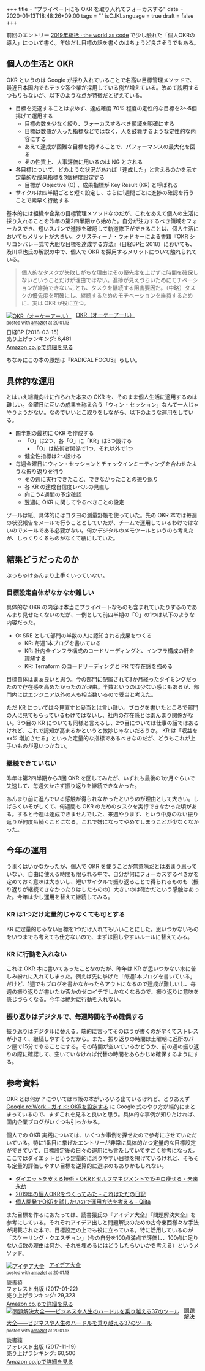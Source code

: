 +++
title = "プライベートにも OKR を取り入れてフォーカスする"
date = 2020-01-13T18:48:26+09:00
tags = ""
isCJKLanguage = true
draft = false
+++

前回のエントリー [2019年総括 · the world as code](https://chroju.github.io/blog/2019/12/30/looking_back_2019/) で少し触れた「個人OKRの導入」について書く。年始だし目標の話を書くのはちょうど良さそうでもある。

## 個人の生活と OKR

OKR というのは Google が採り入れていることで名高い目標管理メソッドで、最近日本国内でもテック系企業が採用している例が増えている。改めて説明するつもりもないが、以下のような点が特徴だと捉えている。

* 目標を完遂することは求めず、達成確度 70% 程度の定性的な目標を3〜5個掲げて運用する
  * 目標の数を少なく絞り、フォーカスするべき領域を明確にする
  * 目標は数値が入った指標などではなく、人を鼓舞するような定性的な内容にする
  * あえて達成が困難な目標を掲げることで、パフォーマンスの最大化を図る
  * その性質上、人事評価に用いるのは NG とされる
* 各目標について、どのような状況があれば「達成した」と言えるのかを示す定量的な成果指標を3個程度設定する
  * 目標が Objective (O) 、成果指標が Key Result (KR) と呼ばれる
* サイクルは四半期ごとと短く設定し、さらに1週間ごとに進捗の確認を行うことで素早く行動する

基本的には組織や企業の目標管理メソッドなのだが、これをあえて個人の生活に採り入れることを昨年の第2四半期から始めた。自分が注力するべき領域をフォーカスでき、短いスパンで進捗を確認して軌道修正ができることは、個人生活においてもメリットが大きい。クリスティーナ・ウォドキーによる書籍『OKR シリコンバレー式で大胆な目標を達成する方法』（日経BP社 2018）においても、及川卓也氏の解説の中で、個人で OKR を採用するメリットについて触れられている。

> 個人的なタスクが失敗しがちな理由はその優先度を上げずに時間を確保しないということだけが理由ではない。進捗が見えづらいためにモチベーションが維持できないことも、タスクを継続する阻害要因だ。（中略）タスクの優先度を明確にし、継続するためのモチベーションを維持するために、実は OKR が役に立つ。

<div class="amazlet-box" style="margin-bottom:0px;"><div class="amazlet-image" style="float:left;margin:0px 12px 1px 0px;"><a href="http://www.amazon.co.jp/exec/obidos/ASIN/B07B2R1ZDL/diary081213-22/ref=nosim/" name="amazletlink" target="_blank"><img src="https://images-fe.ssl-images-amazon.com/images/I/512xkUh8Y8L._SL160_.jpg" alt="OKR（オーケーアール）" style="border: none;" /></a></div><div class="amazlet-info" style="line-height:120%; margin-bottom: 10px"><div class="amazlet-name" style="margin-bottom:10px;line-height:120%"><a href="http://www.amazon.co.jp/exec/obidos/ASIN/B07B2R1ZDL/diary081213-22/ref=nosim/" name="amazletlink" target="_blank">OKR（オーケーアール）</a><div class="amazlet-powered-date" style="font-size:80%;margin-top:5px;line-height:120%">posted with <a href="http://www.amazlet.com/" title="amazlet" target="_blank">amazlet</a> at 20.01.13</div></div><div class="amazlet-detail">日経BP (2018-03-15)<br />売り上げランキング: 6,481<br /></div><div class="amazlet-sub-info" style="float: left;"><div class="amazlet-link" style="margin-top: 5px"><a href="http://www.amazon.co.jp/exec/obidos/ASIN/B07B2R1ZDL/diary081213-22/ref=nosim/" name="amazletlink" target="_blank">Amazon.co.jpで詳細を見る</a></div></div></div><div class="amazlet-footer" style="clear: left"></div></div>

ちなみにこの本の原題は『RADICAL FOCUS』らしい。

## 具体的な運用

とはいえ組織向けに作られた本来の OKR を、そのまま個人生活に適用するのは難しい。金曜日に互いの成果を称え合う「ウィン・セッション」なんて一人じゃやりようがない。なのでいいとこ取りをしながら、以下のような運用をしている。

* 四半期の最初に OKR を作成する
  * 「O」は2つ、各「O」に「KR」は3つ設ける
    * 「O」は技術者関係で1つ、それ以外で1つ
  * 健全性指標は2つ設ける
* 毎週金曜日にウィン・セッションとチェックインミーティングを合わせたような振り返りを行う
  * その週に実行できたこと、できなかったことの振り返り
  * 各 KR の達成自信度レベルの見直し
  * 向こう4週間の予定確認
  * 翌週に OKR に関してやるべきことの設定

ツールは紙、具体的にはコクヨの測量野帳を使っていた。先の OKR 本では毎週の状況報告をメールで行うこととしていたが、チームで運用しているわけではないのでメールである必要がない。何かデジタルのメモツールというのも考えたが、しっくりくるものがなくて紙にしていた。

## 結果どうだったのか

ぶっちゃけあんまり上手くいっていない。

### 目標設定自体がなかなか難しい

具体的な OKR の内容は本当にプライベートなものも含まれていたりするのであんまり見せたくないのだが、一例として前四半期の「O」の1つは以下のような内容だった。

* O: SRE として部門の半数の人に認知される成果をつくる
  * KR: 毎週1本ブログを書いている
  * KR: 社内全インフラ構成のコードリーディングと、インフラ構成の肝を理解する
  * KR: Terraform のコードリーディングと PR で存在感を強める

目標自体はまぁ良いと思う。今の部門に配属されて3か月経ったタイミングだったので存在感を高めたかったのが理由。半数というのは少ない感じもあるが、部門内にはエンジニア以外の人も相当数いるので妥当と考えた。

ただ KR については今見直すと妥当とは言い難い。ブログを書いたところで部門の人に見てもらっているわけではないし、社内の存在感とはあんまり関係がない。3つ目の KR についても同様と言えるし、2つ目については仕事の話ではあるけれど、これで認知が高まるかというと微妙じゃないだろうか。 KR は「収益を xx% 増加させる」といった定量的な指標であるべきなのだが、どうもこれが上手いものが思いつかない。

### 継続できていない

昨年は第2四半期から3回 OKR を回してみたが、いずれも最後の1か月ぐらいで失速して、毎週欠かさず振り返りを継続できなかった。

あんまり前に進んでいる感触が得られなかったというのが理由として大きい。しばらくいそがしくて、何週間も OKR のためのタスクを実行できなかった頃がある。すると今週は達成できませんでした、来週やります、という中身のない振り返りが何度も続くことになる。これで嫌になってやめてしまうことが少なくなかった。

## 今年の運用

うまくはいかなかったが、個人で OKR を使うことが無意味だとはあまり思っていない。自由に使える時間も限られる中で、自分が何にフォーカスするべきかを定めておく意味は大きいし、短いサイクルで振り返ることで得られるものも（振り返りが継続できなかったりはしたものの）大きいのは確かだという感触はあった。今年は少し運用を替えて継続してみる。

### KR は1つだけ定量的じゃなくても可とする

KR に定量的じゃない目標を1つだけ入れてもいいことにした。思いつかないものをいつまでも考えても仕方ないので、まずは回しやすいルールに替えてみる。

### KR に行動を入れない

これは OKR 本に書いてあったことなのだが、昨年は KR が思いつかない末に苦しみ紛れに入れてしまった。例えば先に挙げた「毎週1本ブログを書いている」だけど、1週でもブログを書かなかったらアウトになるので達成が難しいし、毎週の振り返りが書いたか否かのゼロイチでしかなくなるので、振り返りに意味を感じづらくなる。今年は絶対に行動を入れない。

### 振り返りはデジタルで、毎週時間を予め確保する

振り返りはデジタルに替える。端的に言ってそのほうが書くのが早くてストレスが小さく、継続しやすそうだから。また、振り返りの時間は土曜朝に近所のパン屋で15分でやることにする。その時間が空いているかどうか、前の週の振り返りの際に確認して、空いていなければ代替の時間をあらかじめ確保するようにする。

## 参考資料

OKR とは何か？については市販の本がいろいろ出ているけれど、とりあえず [Google re:Work - ガイド: OKRを設定する](https://rework.withgoogle.com/jp/guides/set-goals-with-okrs/steps/introduction/) に Google 式のやり方が端的にまとまっているので、まずこれを見ると良いと思う。具体的な事例が知りたければ、国内企業ブログがいくつも引っかかる。

個人での OKR 実践については、いくつか事例を探せたので参考にさせていただいている。特に1番目に挙げたエントリーが非常に具体的かつ定量的な目標設定ができていて、目標設定後の日々の運用にも言及していてすごく参考になった。ここではダイエットという定量的に測りやすい目標を掲げているけれど、そもそも定量的評価しやすい目標を逆算的に選ぶのもありかもしれない。

* [ダイエットを支える技術 - OKRとセルフマネジメントで15キロ痩せる - 未来永劫](http://shopetan.hatenablog.com/entry/2018/12/10/000000)
* [2019年の個人OKRをつくってみた - これはただの日記](https://kths.hatenablog.com/entry/2019/01/04/222959)
* [個人開発でOKRを試したいので運用方法を考える - Qiita](https://qiita.com/maKunugi/items/2616e337c259256726b8)

また目標を作るにあたっては、読書猿氏の『アイデア大全』『問題解決大全』を参考にしている。それぞれアイデア出しと問題解決のための古今東西様々な手法が掲載された本で、目標設定の上でも役に立っている。特に活用しているのが「スケーリング・クエスチョン」（今の自分を100点満点で評価し、100点に足りない点数の理由は何か、それを埋めるにはどうしたらいいかを考える）というメソッド。

<div class="amazlet-box" style="margin-bottom:0px;"><div class="amazlet-image" style="float:left;margin:0px 12px 1px 0px;"><a href="http://www.amazon.co.jp/exec/obidos/ASIN/4894517450/diary081213-22/ref=nosim/" name="amazletlink" target="_blank"><img src="https://images-fe.ssl-images-amazon.com/images/I/417MFc9ImBL._SL160_.jpg" alt="アイデア大全" style="border: none;" /></a></div><div class="amazlet-info" style="line-height:120%; margin-bottom: 10px"><div class="amazlet-name" style="margin-bottom:10px;line-height:120%"><a href="http://www.amazon.co.jp/exec/obidos/ASIN/4894517450/diary081213-22/ref=nosim/" name="amazletlink" target="_blank">アイデア大全</a><div class="amazlet-powered-date" style="font-size:80%;margin-top:5px;line-height:120%">posted with <a href="http://www.amazlet.com/" title="amazlet" target="_blank">amazlet</a> at 20.01.13</div></div><div class="amazlet-detail">読書猿 <br />フォレスト出版 (2017-01-22)<br />売り上げランキング: 29,323<br /></div><div class="amazlet-sub-info" style="float: left;"><div class="amazlet-link" style="margin-top: 5px"><a href="http://www.amazon.co.jp/exec/obidos/ASIN/4894517450/diary081213-22/ref=nosim/" name="amazletlink" target="_blank">Amazon.co.jpで詳細を見る</a></div></div></div><div class="amazlet-footer" style="clear: left"></div></div>

<div class="amazlet-box" style="margin-bottom:0px;"><div class="amazlet-image" style="float:left;margin:0px 12px 1px 0px;"><a href="http://www.amazon.co.jp/exec/obidos/ASIN/4894517809/diary081213-22/ref=nosim/" name="amazletlink" target="_blank"><img src="https://images-fe.ssl-images-amazon.com/images/I/51eIDa4w4VL._SL160_.jpg" alt="問題解決大全――ビジネスや人生のハードルを乗り越える37のツール" style="border: none;" /></a></div><div class="amazlet-info" style="line-height:120%; margin-bottom: 10px"><div class="amazlet-name" style="margin-bottom:10px;line-height:120%"><a href="http://www.amazon.co.jp/exec/obidos/ASIN/4894517809/diary081213-22/ref=nosim/" name="amazletlink" target="_blank">問題解決大全――ビジネスや人生のハードルを乗り越える37のツール</a><div class="amazlet-powered-date" style="font-size:80%;margin-top:5px;line-height:120%">posted with <a href="http://www.amazlet.com/" title="amazlet" target="_blank">amazlet</a> at 20.01.13</div></div><div class="amazlet-detail">読書猿 <br />フォレスト出版 (2017-11-19)<br />売り上げランキング: 60,500<br /></div><div class="amazlet-sub-info" style="float: left;"><div class="amazlet-link" style="margin-top: 5px"><a href="http://www.amazon.co.jp/exec/obidos/ASIN/4894517809/diary081213-22/ref=nosim/" name="amazletlink" target="_blank">Amazon.co.jpで詳細を見る</a></div></div></div><div class="amazlet-footer" style="clear: left"></div></div>

